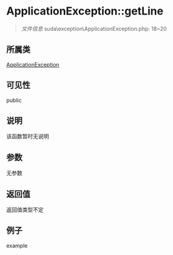 # ApplicationException::getLine

> *文件信息* suda\exception\ApplicationException.php: 18~20
## 所属类 

[ApplicationException](../ApplicationException.md)

## 可见性

  public  
## 说明

该函数暂时无说明

## 参数

无参数
## 返回值
返回值类型不定
## 例子

example